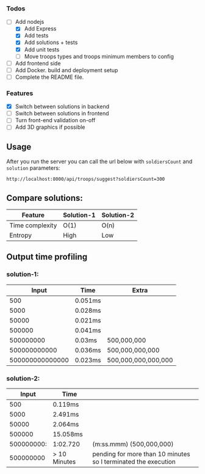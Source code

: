 ### Todos
- [ ] Add nodejs
    - [x] Add Express
    - [x] Add tests
    - [x] Add solutions + tests
    - [x] Add unit tests
    - [ ] Move troops types and troops minimum members to config
- [ ] Add frontend side
- [ ] Add Docker. build and deployment setup
- [ ] Complete the README file.

### Features
- [x] Switch between solutions in backend
- [ ] Switch between solutions in frontend
- [ ] Turn front-end validation on-off
- [ ] Add 3D graphics if possible

## Usage

After you run the server you can call the url below with `soldiersCount` and `solution` parameters:

```
http://localhost:8000/api/troops/suggest?soldiersCount=300
```

## Compare solutions:

| Feature         | Solution-1 | Solution-2 |
|-----------------|------------|------------|
| Time complexity | O(1)       | O(n)       |
| Entropy         | High       | Low        |

## Output time profiling

### solution-1:

| Input           | Time    | Extra               |
|-----------------|---------|---------------------|
| 500             | 0.051ms |                     |
| 5000            | 0.028ms |                     |
| 50000           | 0.021ms |                     |
| 500000          | 0.041ms |                     |
| 500000000       | 0.03ms  | 500,000,000         |
| 500000000000    | 0.036ms | 500,000,000,000     |
| 500000000000000 | 0.023ms | 500,000,000,000,000 |

### solution-2:

| Input      | Time         |                                                                |
|------------|--------------|----------------------------------------------------------------|
| 500        | 0.119ms      |                                                                |
| 5000       | 2.491ms      |                                                                |
| 50000      | 2.064ms      |                                                                |
| 500000     | 15.058ms     |                                                                |
| 500000000: | 1:02.720     | (m:ss.mmm) (500,000,000)                                       |
| 500000000  | > 10 Minutes | pending for more than 10 minutes so I terminated the execution |
